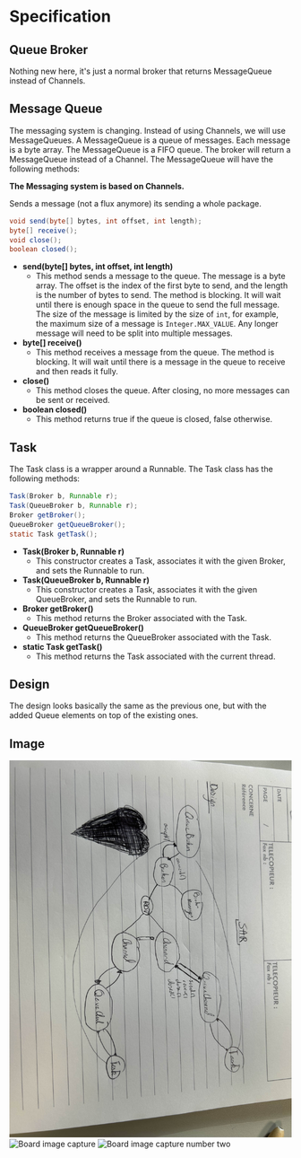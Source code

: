 # Specification 

## Queue Broker

Nothing new here, it's just a normal broker that returns MessageQueue instead of Channels.

## Message Queue

The messaging system is changing. Instead of using Channels, we will use MessageQueues. A MessageQueue is a queue of messages. Each message is a byte array. The MessageQueue is a FIFO queue. The broker will return a MessageQueue instead of a Channel. The MessageQueue will have the following methods:

**The Messaging system is based on Channels.**

Sends a message (not a flux anymore) its sending a whole package.   

```java
void send(byte[] bytes, int offset, int length);
byte[] receive();
void close();
boolean closed();
```

- **send(byte[] bytes, int offset, int length)**
    - This method sends a message to the queue. The message is a byte array. The offset is the index of the first byte to send, and the length is the number of bytes to send. The method is blocking. It will wait until there is enough space in the queue to send the full message. The size of the message is limited by the size of `int`, for example, the maximum size of a message is `Integer.MAX_VALUE`. Any longer message will need to be split into multiple messages.
- **byte[] receive()** 
    - This method receives a message from the queue. The method is blocking. It will wait until there is a message in the queue to receive and then reads it fully.
- **close()**
    - This method closes the queue. After closing, no more messages can be sent or received.
- **boolean closed()**
    - This method returns true if the queue is closed, false otherwise.

## Task

The Task class is a wrapper around a Runnable. The Task class has the following methods:

```java
Task(Broker b, Runnable r);
Task(QueueBroker b, Runnable r);
Broker getBroker();
QueueBroker getQueueBroker();
static Task getTask();
```

- **Task(Broker b, Runnable r)**
    - This constructor creates a Task, associates it with the given Broker, and sets the Runnable to run.
- **Task(QueueBroker b, Runnable r)**
    - This constructor creates a Task, associates it with the given QueueBroker, and sets the Runnable to run.
- **Broker getBroker()**
    - This method returns the Broker associated with the Task.
- **QueueBroker getQueueBroker()**
    - This method returns the QueueBroker associated with the Task.
- **static Task getTask()**
    - This method returns the Task associated with the current thread.


## Design

The design looks basically the same as the previous one, but with the added Queue elements on top of the existing ones.

## Image

![Design](DesignQueue.jpg)
![Board image capture](Tableau.png)
![Board image capture number two](Tableau2.png)